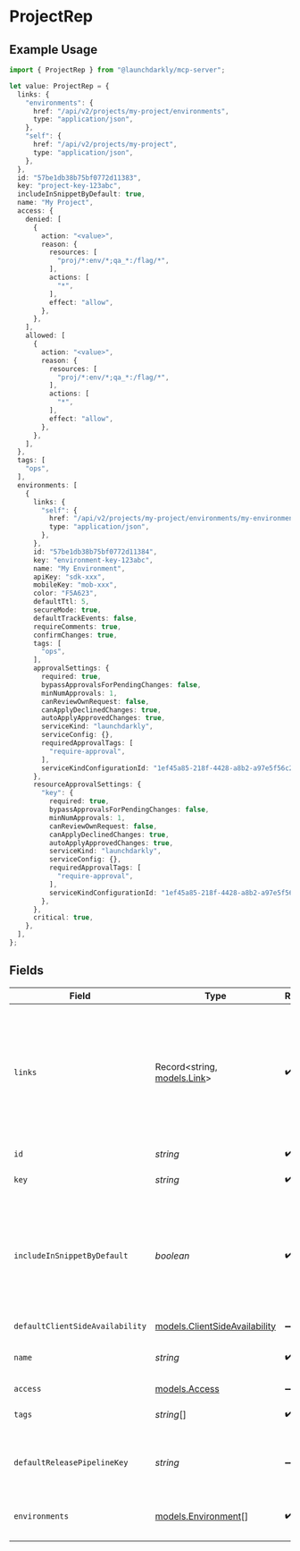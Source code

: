 # ProjectRep

## Example Usage

```typescript
import { ProjectRep } from "@launchdarkly/mcp-server";

let value: ProjectRep = {
  links: {
    "environments": {
      href: "/api/v2/projects/my-project/environments",
      type: "application/json",
    },
    "self": {
      href: "/api/v2/projects/my-project",
      type: "application/json",
    },
  },
  id: "57be1db38b75bf0772d11383",
  key: "project-key-123abc",
  includeInSnippetByDefault: true,
  name: "My Project",
  access: {
    denied: [
      {
        action: "<value>",
        reason: {
          resources: [
            "proj/*:env/*;qa_*:/flag/*",
          ],
          actions: [
            "*",
          ],
          effect: "allow",
        },
      },
    ],
    allowed: [
      {
        action: "<value>",
        reason: {
          resources: [
            "proj/*:env/*;qa_*:/flag/*",
          ],
          actions: [
            "*",
          ],
          effect: "allow",
        },
      },
    ],
  },
  tags: [
    "ops",
  ],
  environments: [
    {
      links: {
        "self": {
          href: "/api/v2/projects/my-project/environments/my-environment",
          type: "application/json",
        },
      },
      id: "57be1db38b75bf0772d11384",
      key: "environment-key-123abc",
      name: "My Environment",
      apiKey: "sdk-xxx",
      mobileKey: "mob-xxx",
      color: "F5A623",
      defaultTtl: 5,
      secureMode: true,
      defaultTrackEvents: false,
      requireComments: true,
      confirmChanges: true,
      tags: [
        "ops",
      ],
      approvalSettings: {
        required: true,
        bypassApprovalsForPendingChanges: false,
        minNumApprovals: 1,
        canReviewOwnRequest: false,
        canApplyDeclinedChanges: true,
        autoApplyApprovedChanges: true,
        serviceKind: "launchdarkly",
        serviceConfig: {},
        requiredApprovalTags: [
          "require-approval",
        ],
        serviceKindConfigurationId: "1ef45a85-218f-4428-a8b2-a97e5f56c258",
      },
      resourceApprovalSettings: {
        "key": {
          required: true,
          bypassApprovalsForPendingChanges: false,
          minNumApprovals: 1,
          canReviewOwnRequest: false,
          canApplyDeclinedChanges: true,
          autoApplyApprovedChanges: true,
          serviceKind: "launchdarkly",
          serviceConfig: {},
          requiredApprovalTags: [
            "require-approval",
          ],
          serviceKindConfigurationId: "1ef45a85-218f-4428-a8b2-a97e5f56c258",
        },
      },
      critical: true,
    },
  ],
};
```

## Fields

| Field                                                                                                                                                                                 | Type                                                                                                                                                                                  | Required                                                                                                                                                                              | Description                                                                                                                                                                           | Example                                                                                                                                                                               |
| ------------------------------------------------------------------------------------------------------------------------------------------------------------------------------------- | ------------------------------------------------------------------------------------------------------------------------------------------------------------------------------------- | ------------------------------------------------------------------------------------------------------------------------------------------------------------------------------------- | ------------------------------------------------------------------------------------------------------------------------------------------------------------------------------------- | ------------------------------------------------------------------------------------------------------------------------------------------------------------------------------------- |
| `links`                                                                                                                                                                               | Record<string, [models.Link](../models/link.md)>                                                                                                                                      | :heavy_check_mark:                                                                                                                                                                    | The location and content type of related resources                                                                                                                                    | {<br/>"environments": {<br/>"href": "/api/v2/projects/my-project/environments",<br/>"type": "application/json"<br/>},<br/>"self": {<br/>"href": "/api/v2/projects/my-project",<br/>"type": "application/json"<br/>}<br/>} |
| `id`                                                                                                                                                                                  | *string*                                                                                                                                                                              | :heavy_check_mark:                                                                                                                                                                    | The ID of this project                                                                                                                                                                | 57be1db38b75bf0772d11383                                                                                                                                                              |
| `key`                                                                                                                                                                                 | *string*                                                                                                                                                                              | :heavy_check_mark:                                                                                                                                                                    | The key of this project                                                                                                                                                               | project-key-123abc                                                                                                                                                                    |
| `includeInSnippetByDefault`                                                                                                                                                           | *boolean*                                                                                                                                                                             | :heavy_check_mark:                                                                                                                                                                    | Whether or not flags created in this project are made available to the client-side JavaScript SDK by default                                                                          | true                                                                                                                                                                                  |
| `defaultClientSideAvailability`                                                                                                                                                       | [models.ClientSideAvailability](../models/clientsideavailability.md)                                                                                                                  | :heavy_minus_sign:                                                                                                                                                                    | N/A                                                                                                                                                                                   |                                                                                                                                                                                       |
| `name`                                                                                                                                                                                | *string*                                                                                                                                                                              | :heavy_check_mark:                                                                                                                                                                    | A human-friendly name for the project                                                                                                                                                 | My Project                                                                                                                                                                            |
| `access`                                                                                                                                                                              | [models.Access](../models/access.md)                                                                                                                                                  | :heavy_minus_sign:                                                                                                                                                                    | N/A                                                                                                                                                                                   |                                                                                                                                                                                       |
| `tags`                                                                                                                                                                                | *string*[]                                                                                                                                                                            | :heavy_check_mark:                                                                                                                                                                    | A list of tags for the project                                                                                                                                                        | [<br/>"ops"<br/>]                                                                                                                                                                     |
| `defaultReleasePipelineKey`                                                                                                                                                           | *string*                                                                                                                                                                              | :heavy_minus_sign:                                                                                                                                                                    | The key of the default release pipeline for this project                                                                                                                              |                                                                                                                                                                                       |
| `environments`                                                                                                                                                                        | [models.Environment](../models/environment.md)[]                                                                                                                                      | :heavy_check_mark:                                                                                                                                                                    | A list of environments for the project                                                                                                                                                |                                                                                                                                                                                       |